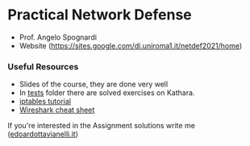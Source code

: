 # Practical Network Defense

- Prof. Angelo Spognardi
- Website (https://sites.google.com/di.uniroma1.it/netdef2021/home)

### Useful Resources

- Slides of the course, they are done very well
- In [tests](https://github.com/edoardottt/MSc-CyberSecurity-Sapienza/tree/main/Practical-Network-Defense/tests) folder there are solved exercises on Kathara.
- [iptables tutorial](https://www.frozentux.net/iptables-tutorial/iptables-tutorial.html)
- [Wireshark cheat sheet](https://www.comparitech.com/net-admin/wireshark-cheat-sheet/)


If you're interested in the Assignment solutions write me ([edoardottavianelli.it](https://www.edoardoottavianelli.it/))
